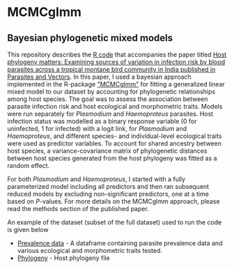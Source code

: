 # MCMCglmm
## Bayesian phylogenetic mixed models 

This repository describes the [R code](SppMCMCglmm_example_PG.R) that accompanies the paper titled [Host phylogeny matters: Examining sources of variation in infection risk by blood parasites across a tropical montane bird community in India published in Parasites and Vectors](https://parasitesandvectors.biomedcentral.com/articles/10.1186/s13071-020-04404-8). In this paper, I used a bayesian approach implemented in the R-package ["MCMCglmm"](https://rdrr.io/github/jarrodhadfield/MCMCglmm/) for fitting a generalized linear mixed model to our dataset by accounting for phylogenetic relationships among host species. The goal was to assess the association between parasite infection risk and host ecological and morphometric traits. Models were run separately for *Plasmodium* and *Haemoproteus* parasites. Host infection status was modelled as a binary response variable (0 for uninfected, 1 for infected) with a logit link, for *Plasmodium* and *Haemoproteus*, and different species- and individual-level ecological traits were used as predictor variables. To account for shared ancestry between host species, a variance-covariance matrix of phylogenetic distances between host species generated from the host phylogeny was fitted as a random effect.

For both *Plasmodium* and *Haemoproteus*, I started with a fully parameterized model including all predictors and then ran subsequent reduced models by excluding non-significant predictors, one at a time based on *P*-values. For more details on the MCMCglmm approach, please read the methods section of the published paper.

An example of the dataset (subset of the full dataset) used to run the code is given below
* [Prevalence data](IndSpGeoData_example.csv) - A dataframe containing parasite prevalence data and various ecological and morphometric traits tested.
* [Phylogeny](sp_ultraTree.tre) - Host phylogeny file
